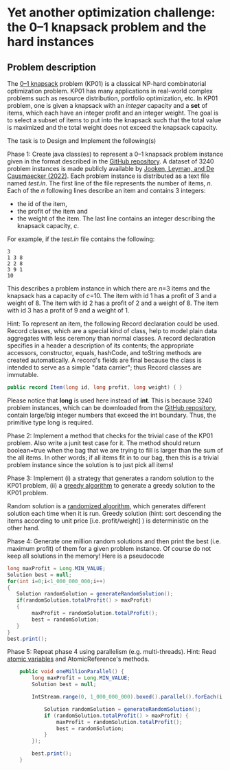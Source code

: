 # Yet another optimization challenge: the 0–1 knapsack problem and the hard instances

## Problem description

The [0–1 knapsack](https://www.sciencedirect.com/science/article/pii/S0925231223007531) problem (KP01) is a classical NP-hard combinatorial optimization problem.
KP01 has many applications in real-world complex problems such as resource distribution, portfolio optimization, etc.
In KP01 problem, one is given a knapsack with an _integer_ capacity and a **set** of  items, which each have an integer profit and an integer weight.
The goal is to select a subset of items to put into the knapsack such that the total value is maximized and the total weight does not exceed the knapsack capacity.

The task is to Design and Implement the following(s)

Phase 1:  Create java class(es) to represent a 0–1 knapsack problem instance given in the format described in the [GitHub repository](https://github.com/JorikJooken/knapsackProblemInstances).
A dataset of 3240 problem instances is made publicly available by [Jooken, Leyman, and De Causmaecker (2022)](https://www.sciencedirect.com/science/article/pii/S037722172101016X). 
Each problem instance is distributed as a text file named *test.in*.
The first line of the file represents the number of items, *n*. Each of the *n* following lines describe an item and contains 3 integers: 
* the id of the item, 
* the profit of the item and 
* the weight of the item. 
The last line contains an integer describing the knapsack capacity, *c*.

For example, if the *test.in* file contains the following:

```
3
1 3 8
2 2 8
3 9 1
10
```

This describes a problem instance in which there are *n*=3 items and the knapsack has a capacity of *c*=10.
The item with id 1 has a profit of 3 and a weight of 8.
The item with id 2 has a profit of 2 and a weight of 8.
The item with id 3 has a profit of 9 and a weight of 1.

Hint: To represent an item, the following Record declaration could be used.
Record classes, which are a special kind of class, help to model plain data aggregates with less ceremony than normal classes.
A record declaration specifies in a header a description of its contents; the appropriate accessors, constructor, equals, hashCode, and toString methods are created automatically.
A record's fields are final because the class is intended to serve as a simple "data carrier"; thus Record classes are immutable.

``` java
public record Item(long id, long profit, long weight) { }
```

Please notice that **long** is used here instead of **int**. 
This is because 3240 problem instances, which can be downloaded from the [GitHub repository](https://github.com/JorikJooken/knapsackProblemInstances),
contain large/big integer numbers that exceed the int boundary. Thus, the primitive type long is required.

Phase 2: Implement a method that checks for the trivial case of the KP01 problem. Also write a junit test case for it.
The method should return boolean=true when the bag that we are trying to fill is larger than the sum of the all items.
In other words; if all items fit in to our bag, then this is a trivial problem instance since the solution is to just pick all items!

Phase 3: Implement (i) a strategy that generates a random solution to the KP01 problem,
(ii) a [greedy algorithm](https://www.geeksforgeeks.org/greedy-algorithms/) to generate a greedy solution to the KP01 problem.

Random solution is a [randomized algorithm](https://www.slideshare.net/anniyappa/randomized-algorithms-ver-10), which generates different solution each time when it is run.
Greedy solution (hint: sort descending the items according to unit price [i.e. profit/weight] ) is deterministic on the other hand.

Phase 4: Generate one million random solutions and then print the best (i.e. maximum profit) of them for a given problem instance.
Of course do not keep all solutions in the memory! Here is a pseudocode
``` java
long maxProfit = Long.MIN_VALUE;
Solution best = null;
for(int i=0;i<1_000_000_000;i++)
{
   Solution randomSolution = generateRandomSolution();
   if(randomSolution.totalProfit() > maxProfit)
   {
        maxProfit = randomSolution.totalProfit();
        best = randomSolution;
   }
}
best.print();
```
Phase 5: Repeat phase 4 using parallelism (e.g. multi-threads).
Hint: Read [atomic variables](https://www.baeldung.com/java-atomic-variables) and AtomicReference's methods. 

``` java
    public void oneMillionParallel() {
        long maxProfit = Long.MIN_VALUE;
        Solution best = null;

        IntStream.range(0, 1_000_000_000).boxed().parallel().forEach(i -> {

            Solution randomSolution = generateRandomSolution();
            if (randomSolution.totalProfit() > maxProfit) {
                maxProfit = randomSolution.totalProfit();
                best = randomSolution;
            }
        });

        best.print();
    }
```
